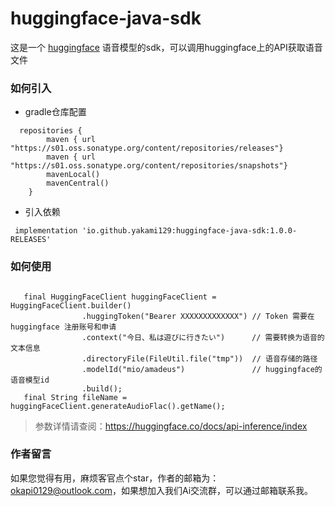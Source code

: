 # huggingface-java-sdk

这是一个 [huggingface](https://huggingface.co/) 语音模型的sdk，可以调用huggingface上的API获取语音文件

### 如何引入

- gradle仓库配置
```
  repositories {
        maven { url "https://s01.oss.sonatype.org/content/repositories/releases"}
        maven { url "https://s01.oss.sonatype.org/content/repositories/snapshots"}
        mavenLocal()
        mavenCentral()
    }
```

- 引入依赖
```
 implementation 'io.github.yakami129:huggingface-java-sdk:1.0.0-RELEASES'
```

### 如何使用

```
 
   final HuggingFaceClient huggingFaceClient = HuggingFaceClient.builder()
                .huggingToken("Bearer XXXXXXXXXXXXX") // Token 需要在 huggingface 注册账号和申请
                .context("今日、私は遊びに行きたい")      // 需要转换为语音的文本信息
                .directoryFile(FileUtil.file("tmp"))  // 语音存储的路径
                .modelId("mio/amadeus")               // huggingface的语音模型id
                .build();
   final String fileName = huggingFaceClient.generateAudioFlac().getName();
```

> 参数详情请查阅：https://huggingface.co/docs/api-inference/index

### 作者留言

如果您觉得有用，麻烦客官点个star，作者的邮箱为：okapi0129@outlook.com，如果想加入我们Ai交流群，可以通过邮箱联系我。
